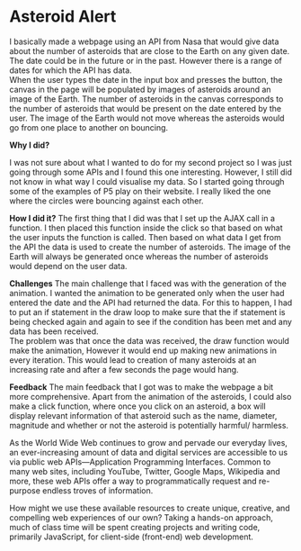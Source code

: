 Asteroid Alert
==================================


I basically made a webpage using an API from Nasa that would give data about the number of asteroids that are close to the Earth on any given date. The date could be in the future or in the past. However there is a range of dates for which the API has data.<br>
When the user types the date in the input box and presses the button, the canvas in the page will be populated by images of asteroids around an image of the Earth. The number of asteroids in the canvas corresponds to the number of asteroids that would be present on the date entered by the user. The image of the Earth would not move whereas the asteroids would go from one place to another on bouncing.

**Why I did?**

I was not sure about what I wanted to do for my second project so I was just going through some APIs and I found this one interesting. However, I still did not know in what way I could visualise my data. So I started going through some of the examples of P5 play on their website. I really liked the one where the circles were bouncing against each other.

**How I did it?**
The first thing that I did was that I set up the AJAX call in a function. I then placed this function inside the click so that based on what the user inputs the function is called. Then based on what data I get from the API the data is used to create the number of asteroids. The image of the Earth will always be generated once whereas the number of asteroids would depend on the user data. 

**Challenges**
The main challenge that I faced was with the generation of the animation. I wanted the animation to be generated only when the user had entered the date and the API had returned the data. For this to happen, I had to put an if statement in the draw loop to make sure that the if statement is being checked again and again to see if the condition has been met and any data has been received. <br>
The problem was that once the data was received, the draw function would make the animation, However it would end up making new animations in every iteration. This would lead to creation of many asteroids at an increasing rate and after a few seconds the page would hang.

**Feedback**
The main feedback that I got was to make the webpage a bit more comprehensive. Apart from the animation of the asteroids, I could also make a click function, where once you click on an asteroid, a box will display relevant information of that asteroid such as the name, diameter, magnitude and whether or not the asteroid is potentially harmful/ harmless.

As the World Wide Web continues to grow and pervade our everyday lives, an ever-increasing amount of data and digital services are accessible to us via public web APIs—Application Programming Interfaces. Common to many web sites, including YouTube, Twitter, Google Maps, Wikipedia and more, these web APIs offer a way to programmatically request and re-purpose endless troves of information. 

How might we use these available resources to create unique, creative, and compelling web experiences of our own? 
Taking a hands-on approach, much of class time will be spent creating projects and writing code, primarily JavaScript, for client-side (front-end) web development.
